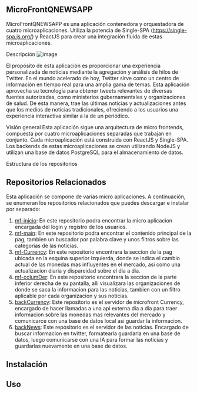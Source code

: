 ## MicroFrontQNEWSAPP

MicroFrontQNEWSAPP es una aplicación contenedora y orquestadora de cuatro microaplicaciones. Utiliza la potencia de Single-SPA (https://single-spa.js.org/) y ReactJS para crear una integración fluida de estas microaplicaciones.

Descripción
![image](https://github.com/DarioMarcuzzi/MicroFrontQNEWSAPP/assets/97201734/96812646-7892-412f-9486-379d6330e9b6)

El propósito de esta aplicación es proporcionar una experiencia personalizada de noticias mediante la agregación y análisis de hilos de Twitter. En el mundo acelerado de hoy, Twitter sirve como un centro de información en tiempo real para una amplia gama de temas. Esta aplicación aprovecha su tecnología para obtener tweets relevantes de diversas fuentes autorizadas, como ministerios gubernamentales y organizaciones de salud. De esta manera, trae las últimas noticias y actualizaciones antes que los medios de noticias tradicionales, ofreciendo a los usuarios una experiencia interactiva similar a la de un periódico.

Visión general
Esta aplicación sigue una arquitectura de micro frontends, compuesta por cuatro microaplicaciones separadas que trabajan en conjunto. Cada microaplicación está construida con ReactJS y Single-SPA. Los backends de estas microaplicaciones se crean utilizando NodeJS y utilizan una base de datos PostgreSQL para el almacenamiento de datos.

Estructura de los repositorios

## Repositorios Relacionados

Esta aplicación se compone de varias micro aplicaciones. A continuación, se enumeran los repositorios relacionados que puedes descargar e instalar por separado:

1. [mf-inicio](https://github.com/DarioMarcuzzi/mf-inicio): En este repositorio podra encontrar la micro aplicacion encargada del login y registro de los usuarios.
2. [mf-main](https://github.com/DarioMarcuzzi/mf-main): En este repositorio podra encontrar el contenido principal de la pag, tambien un buscador por palabra clave y unos filtros sobre las categorias de las noticias.
3. [mf-Currency](https://github.com/DarioMarcuzzi/mf-Currency): En este repositorio encontrara la seccion de la pag ubicada en la esquina superior izquierda, donde se indica el cambio actual de las monedas mas influyentes en el mercado, asi como una actualizacion diaria y dispareidad sobre el dia a dia.
4. [mf-columDer](https://github.com/DarioMarcuzzi/mf-columDer): En este repositorio encontrara la seccion de la parte inferior derecha de su pantalla, alli visualizara las organizaciones de donde se saca la informacion para las noticias, tambien con un filtro aplicable por cada organizacion y sus noticias.
5. [backCurrency](https://github.com/DarioMarcuzzi/backCurrency): Este repositorio es el servidor de microfront Currency, encargado de hacer llamadas a una api externa dia a dia para traer informacion sobre las monedas mas relevantes del mercado y comunicarce con una base de datos local asi guardar la informacion.
6. [backNews](https://github.com/DarioMarcuzzi/backNews): Este repositorio es el servidor de las noticias. Encargado de buscar informacion en twitter, formatearla guardarla en una base de datos, luego comunicarse con una IA para formar las noticias y guardarlas nuevamente en una base de datos.

## Instalación




## Uso


